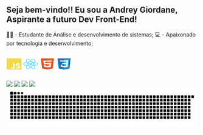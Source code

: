 ## Seja bem-vindo!! Eu sou a Andrey Giordane, Aspirante a futuro Dev Front-End!

👨‍🎓 - Estudante de Análise e desenvolvimento de sistemas;
💻 - Apaixonado por tecnologia e desenvolvimento;


<div style="display: inline_block"><br>
  <img align="center" alt="Andy-Js" height="30" width="40" src="https://raw.githubusercontent.com/devicons/devicon/master/icons/javascript/javascript-plain.svg">
  <img align="center" alt="Andy-React" height="30" width="40" src="https://raw.githubusercontent.com/devicons/devicon/master/icons/react/react-original.svg">
  <img align="center" alt="Andy-HTML" height="30" width="40" src="https://raw.githubusercontent.com/devicons/devicon/master/icons/html5/html5-original.svg">
  <img align="center" alt="Andy-CSS" height="30" width="40" src="https://raw.githubusercontent.com/devicons/devicon/master/icons/css3/css3-original.svg">
</div>
  
  ##
 
<div> 
  <a href="https://instagram.com/andreygiordane" target="_blank"><img src="https://img.shields.io/badge/-Instagram-%23E4405F?style=for-the-badge&logo=instagram&logoColor=white" target="_blank"></a>
 <a href="https://discord.gg/" target="_blank"><img src="https://img.shields.io/badge/Discord-7289DA?style=for-the-badge&logo=discord&logoColor=white" target="_blank"></a> 
  <a href = "mailto:andreycostaa@gmail.com"><img src="https://img.shields.io/badge/-Gmail-%23333?style=for-the-badge&logo=gmail&logoColor=white" target="_blank"></a>
  <a href="https://www.linkedin.com/in/andreygiordane" target="_blank"><img src="https://img.shields.io/badge/-LinkedIn-%230077B5?style=for-the-badge&logo=linkedin&logoColor=white" target="_blank"></a> 
</div>

<div align="center">
  <img src="https://github.com/andreygiordane/andreygiordane/blob/output/github-contribution-grid-snake.svg" alt="snake">
</div>
